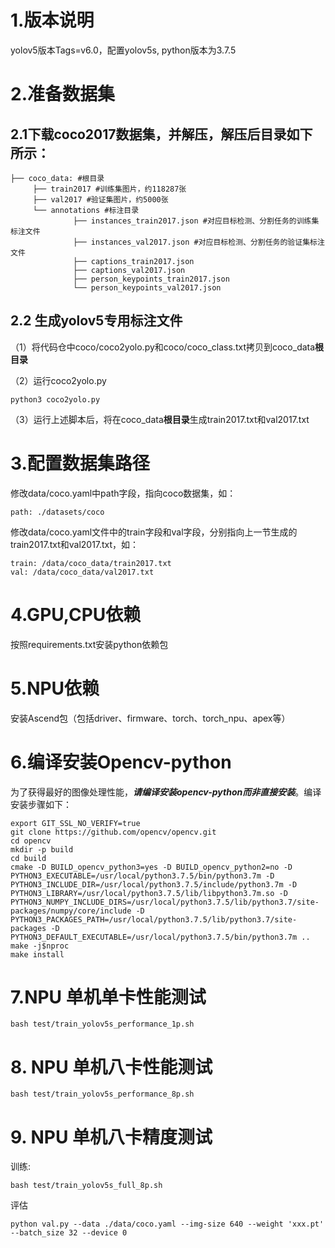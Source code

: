 # 1.版本说明
yolov5版本Tags=v6.0，配置yolov5s, python版本为3.7.5

# 2.准备数据集

## 2.1下载coco2017数据集，并解压，解压后目录如下所示：

```
├── coco_data: #根目录
     ├── train2017 #训练集图片，约118287张
     ├── val2017 #验证集图片，约5000张
     └── annotations #标注目录
     		  ├── instances_train2017.json #对应目标检测、分割任务的训练集标注文件
     		  ├── instances_val2017.json #对应目标检测、分割任务的验证集标注文件
     		  ├── captions_train2017.json 
     		  ├── captions_val2017.json 
     		  ├── person_keypoints_train2017.json 
     		  └── person_keypoints_val2017.json
```

## 2.2 生成yolov5专用标注文件

（1）将代码仓中coco/coco2yolo.py和coco/coco_class.txt拷贝到coco_data**根目录**

（2）运行coco2yolo.py

```
python3 coco2yolo.py
```

（3）运行上述脚本后，将在coco_data**根目录**生成train2017.txt和val2017.txt

# 3.配置数据集路径

修改data/coco.yaml中path字段，指向coco数据集，如：

```
path: ./datasets/coco
```

修改data/coco.yaml文件中的train字段和val字段，分别指向上一节生成的train2017.txt和val2017.txt，如：  

```
train: /data/coco_data/train2017.txt  
val: /data/coco_data/val2017.txt  
```

# 4.GPU,CPU依赖
按照requirements.txt安装python依赖包  

# 5.NPU依赖
安装Ascend包（包括driver、firmware、torch、torch_npu、apex等）

# 6.编译安装Opencv-python

为了获得最好的图像处理性能，***请编译安装opencv-python而非直接安装***。编译安装步骤如下：

```
export GIT_SSL_NO_VERIFY=true
git clone https://github.com/opencv/opencv.git
cd opencv
mkdir -p build
cd build
cmake -D BUILD_opencv_python3=yes -D BUILD_opencv_python2=no -D PYTHON3_EXECUTABLE=/usr/local/python3.7.5/bin/python3.7m -D PYTHON3_INCLUDE_DIR=/usr/local/python3.7.5/include/python3.7m -D PYTHON3_LIBRARY=/usr/local/python3.7.5/lib/libpython3.7m.so -D PYTHON3_NUMPY_INCLUDE_DIRS=/usr/local/python3.7.5/lib/python3.7/site-packages/numpy/core/include -D PYTHON3_PACKAGES_PATH=/usr/local/python3.7.5/lib/python3.7/site-packages -D PYTHON3_DEFAULT_EXECUTABLE=/usr/local/python3.7.5/bin/python3.7m ..
make -j$nproc
make install
```

# 7.NPU 单机单卡性能测试  

```
bash test/train_yolov5s_performance_1p.sh  
```

# 8. NPU 单机八卡性能测试

```
bash test/train_yolov5s_performance_8p.sh
```

# 9. NPU 单机八卡精度测试
训练:
```
bash test/train_yolov5s_full_8p.sh   
```

评估
```
python val.py --data ./data/coco.yaml --img-size 640 --weight 'xxx.pt' --batch_size 32 --device 0
```
